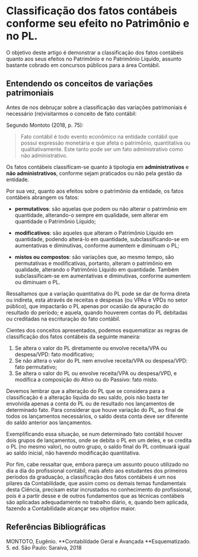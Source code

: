 # Classificação dos fatos contábeis conforme seu efeito no Patrimônio e no PL.

O objetivo deste artigo é demonstrar a classificação dos fatos contábeis quanto aos seus efeitos no Patrimônio e no Patrimônio Líquido, assunto bastante cobrado em concursos públicos para a área Contábil.

## Entendendo os conceitos de variações patrimoniais

Antes de nos debruçar sobre a classificação das variações patrimoniais é necessário (re)visitarmos o conceito de fato contábil:

Segundo Montoto (2018, p. 75):

> Fato contábil é todo evento econômico na entidade contábil que possui expressão monetária e que afeta o patrimônio, quantitativa ou qualitativamente. Este tanto pode ser um fato administrativo como não administrativo.

Os fatos contábeis classificam-se quanto à tipologia em **administrativos** e **não administrativos**, conforme sejam praticados ou não pela gestão da entidade.

Por sua vez, quanto aos efeitos sobre o patrimônio da entidade, os fatos contábeis abrangem os fatos:

- **permutativos**: são aquelas que podem ou não alterar o patrimônio em quantidade, alterando-o sempre em qualidade, sem alterar em quantidade o Patrimônio Líquido;

- **modificativos**: são aqueles que alteram o Patrimônio Líquido em quantidade, podendo alterá-lo em quantidade, subclassificando-se em aumentativas e diminutivas, conforme aumentem e diminuam o PL;

- **mistos ou compostos**: são variações que, ao mesmo tempo, são permutativas e modificativas, portanto, alteram o patrimônio em qualidade, alterando o Patrimônio Líquido em quantidade. Também subclassificam-se em aumentativas e diminutivas, conforme aumentem ou diminuam o PL.

Ressaltamos que a variação quantitativa do PL pode se dar de forma direta ou indireta, esta através de receitas e despesas (ou VPAs e VPDs no setor público), que impactarão o PL apenas por ocasião da apuração do resultado do período; e aquela, quando houverem contas do PL debitadas ou creditadas na escrituração do fato contábil.

Cientes dos conceitos apresentados, podemos esquematizar as regras de classificação dos fatos contábeis da seguinte maneira:

1. Se altera o valor do PL diretamente ou envolve receita/VPA ou despesa/VPD: fato modificativo;
2. Se não altera o valor do PL nem envolve receita/VPA ou despesa/VPD: fato permutativo;
3. Se altera o valor do PL ou envolve receita/VPA ou despesa/VPD, e modifica a composição do Ativo ou do Passivo: fato misto.

Devemos lembrar que a alteração do PL que se considera para a classificação é a alteração líquida do seu saldo, pois não basta ter envolvida apenas a conta do PL ou de resultado nos lançamentos de determinado fato. Para considerar que houve variação do PL, ao final de todos os lançamentos necessários, o saldo desta conta deve ser diferente do saldo anterior aos lançamentos.

Exemplificando essa situação, se num determinado fato contábil houver dois grupos de lançamentos, onde se debita o PL em um deles, e se credita o PL (no mesmo valor), no outro grupo, o saldo final do PL continuará igual ao saldo inicial, não havendo modificação quantitativa.

Por fim, cabe ressaltar que, embora pareça um assunto pouco utilizado no dia a dia do profissional contábil, mais afeto aos estudantes dos primeiros períodos da graduação, a classificação dos fatos contábeis é um nos pilares da Contabilidade, que assim como os demais temas fundamentais desta Ciência, precisam estar incrustados no conhecimento do profissional, pois é a partir desse e de outros fundamentos que as técnicas contábeis são aplicadas adequadamente no trabalho diário, e, quando bem aplicada, fazendo a Contabilidade alcançar seu objetiov maior.

## Referências Bibliográficas

MONTOTO, Eugênio. **Contabilidade Geral e Avançada **Esquematizado. 5. ed. São Paulo: Saraiva, 2018

